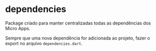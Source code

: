 # dependencies

Package criado para manter centralizadas todas as dependências dos Micro Apps.

Sempre que uma nova dependência for adicionada ao projeto, fazer o export no arquivo `dependencies.dart`.